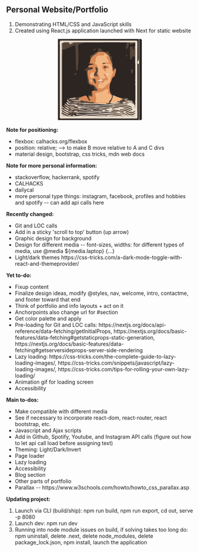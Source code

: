 ## Personal Website/Portfolio

1. Demonstrating HTML/CSS and JavaScript skills
2. Created using React.js application launched with Next for static website

<p align="center">
  <img src="static/genImages/3-color-trace.png" alt="Profile Image" />
</p>

<b> Note for positioning: </b>
<ul>
  <li> flexbox: calhacks.org/flexbox </li>
  <li> position: relative; --> to make B move relative to A and C divs </li>
  <li> material design, bootstrap, css tricks, mdn web docs </li>
</ul>

<b> Note for more personal information: </b>
<ul>
  <li> stackoverflow, hackerrank, spotify </li>
  <li> CALHACKS </li>
  <li> dailycal </li>
  <li> more personal type things: instagram, facebook, profiles and hobbies and spotify -- can add api calls here </li>
</ul>

<b> Recently changed: </b>
<ul>
  <li> Git and LOC calls </li>
  <li> Add in a sticky 'scroll to top' button (up arrow) </li>
  <li> Graphic design for background </li>
  <li> Design for different media -- font-sizes, widths: for different types of media, use @media ${media.laptop} {...} </li>
  <li> Light/dark themes https://css-tricks.com/a-dark-mode-toggle-with-react-and-themeprovider/ </li>
</ul>

<b> Yet to-do: </b>
<ul>
  <li> Fixup content </li>
  <li> Finalize design ideas, modify @styles, nav, welcome, intro, contactme, and footer toward that end </li>
  <li> Think of portfolio and info layouts + act on it </li>

  <li> Anchorpoints also change url for #section </li>
  <li> Get color palette and apply </li>
  <li> Pre-loading for Git and LOC calls: https://nextjs.org/docs/api-reference/data-fetching/getInitialProps, https://nextjs.org/docs/basic-features/data-fetching#getstaticprops-static-generation, https://nextjs.org/docs/basic-features/data-fetching#getserversideprops-server-side-rendering </li>

  <li> Lazy loading: https://css-tricks.com/the-complete-guide-to-lazy-loading-images/, https://css-tricks.com/snippets/javascript/lazy-loading-images/, https://css-tricks.com/tips-for-rolling-your-own-lazy-loading/ </li>

  <li> Animation gif for loading screen </li>
  <li> Accessibility </li>
</ul>

<b> Main to-dos: </b>
<ul>
  <li> Make compatible with different media </li>
  <li> See if necessary to incorporate react-dom, react-router, react bootstrap, etc. </li>
  <li> Javascript and Ajax scripts </li>
  <li> Add in Github, Spotify, Youtube, and Instagram API calls (figure out how to let api call load before assigning text) </li>
  <li> Theming: Light/Dark/Invert </li>
  <li> Page loader </li>
  <li> Lazy loading </li>
  <li> Accessibility </li>
  <li> Blog section </li>
  <li> Other parts of portfolio </li>
  <li> Parallax -- https://www.w3schools.com/howto/howto_css_parallax.asp </li>
</ul>

<b> Updating project: </b>
  1. Launch via CLI (build/ship): npm run build, npm run export, cd out, serve -p 8080
  2. Launch dev:
     npm run dev
  3. Running into node module issues on build, if solving takes too long do: npm uninstall, delete .next, delete node_modules, delete package_lock.json, npm install, launch the application
